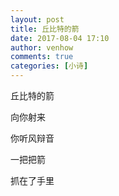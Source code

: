 ```yaml
---
layout: post
title: 丘比特的箭
date: 2017-08-04 17:10
author: venhow
comments: true
categories: [小诗]
---
```

丘比特的箭

向你射来

你听风辩音

一把把箭

抓在了手里
